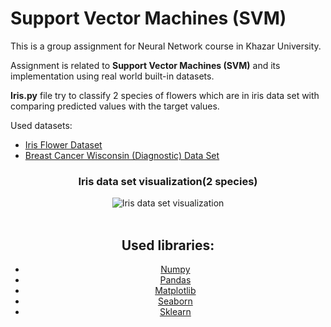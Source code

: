 
# Support Vector Machines (SVM) 

This is a group assignment for Neural Network course in Khazar University.

Assignment is related to **Support Vector Machines (SVM)** and its implementation using real world built-in datasets.

**Iris.py** file  try to classify 2 species of flowers  which are in iris data set with comparing predicted values with the target values.


  
Used datasets:
  * [Iris Flower Dataset](https://www.kaggle.com/arshid/iris-flower-dataset)
  * [Breast Cancer Wisconsin (Diagnostic) Data Set](https://www.kaggle.com/uciml/breast-cancer-wisconsin-data)

<div align="center"> 
  <h3 align="center">Iris data set visualization(2 species)</h3>
  <img  alt="Iris data set visualization" align="center" src="https://raw.githubusercontent.com/anarsultani97/Support-Vector-Machine-Neural-Networks/master/src/images/myplot.png"

</div>
<br><br>

<h2>Used libraries:</h2>
<ul>
    <li><a href="https://docs.scipy.org/doc/">Numpy</a></li>
    <li><a href="https://pandas.pydata.org/pandas-docs/stable/">Pandas</a></li>
    <li><a href="https://matplotlib.org/contents.html">Matplotlib</a></li>
    <li><a href="https://seaborn.pydata.org/">Seaborn</a></li>
    <li><a href="http://scikit-learn.org/stable/documentation.html">Sklearn</a></li>
</ul>


